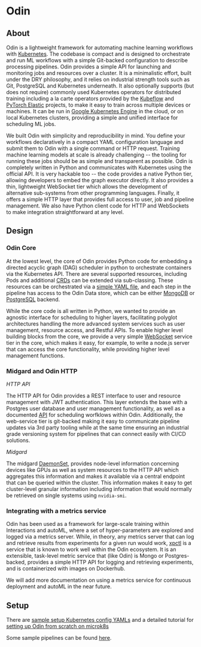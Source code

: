 # Odin
## About

Odin is a lightweight framework for automating machine learning workflows with [Kubernetes](https://kubernetes.io/).  The codebase is compact and is designed to orchestrate and run ML workflows with a simple Git-backed configuration to describe processing pipelines.  Odin provides a simple API for launching and monitoring jobs and resources over a cluster. It is a minimalistic effort, built under the DRY philosophy, and it relies on industrial strength tools such as  Git, PostgreSQL and Kubernetes underneath. It also optionally supports (but does not require) commonly used Kubernetes operators for distributed training including a la carte operators provided by the [Kubeflow](https://www.kubeflow.org/) and [PyTorch Elastic](https://github.com/pytorch/elastic) projects, to make it easy to train across multiple devices or machines.  It can be run in [Google Kubernetes Engine](https://cloud.google.com/kubernetes-engine/) in the cloud, or on local Kubernetes clusters, providing a simple and unified interface for scheduling ML jobs.

We built Odin with simplicity and reproducibility in mind. You define your workflows declaratively in a compact YAML configuration language and submit them to Odin with a single command or HTTP request. Training machine learning models at scale is already challenging -- the tooling for running these jobs should be as simple and transparent as possible. Odin is completely written in Python and communicates with Kubernetes using the official API.  It is very hackable too -- the code provides a native Python tier, allowing developers to embed the graph executor directly.  It also provides a thin, lightweight WebSocket tier which allows the development of alternative sub-systems from other programming languages. Finally, it offers a simple HTTP layer that provides full access to user, job and pipeline management. We also have Python client code for HTTP and WebSockets to make integration straightforward at any level.

## Design

### Odin Core

At the lowest level, the core of Odin provides Python code for embedding a directed acyclic graph (DAG) scheduler in python to orchestrate containers via the Kubernetes API.  There are several supported resources, including Pods and additional [CRDs](https://kubernetes.io/docs/tasks/extend-kubernetes/custom-resources/custom-resource-definitions/) can be extended via sub-classing.  These resources can be orchestrated via a [simple YAML file](https://github.com/dpressel/sample-odin-pipelines/blob/main/bert-ner/main.yml), and each step in the pipeline has access to the Odin Data store, which can be either [MongoDB](https://www.mongodb.com/) or [PostgreSQL](https://www.postgresql.org/) backend.

While the core code is all written in Python, we wanted to provide an agnostic interface for scheduling to higher layers, facilitating polyglot architectures handling the more advanced system services such as user management, resource access, and Restful APIs.  To enable higher level building blocks from the core, we provide a very simple [WebSocket](https://en.wikipedia.org/wiki/WebSocket) service tier in the core, which makes it easy, for example, to write a node.js server that can access the core functionality, while providing higher level management functions.

### Midgard and Odin HTTP

*HTTP API*

The HTTP API for Odin provides a REST interface to user and resource management with JWT authentication.  This layer extends the base with a Postgres user database and user management functionality, as well as a documented [API](docs/api.md) for scheduling worfklows within Odin.  Additionally, the web-service tier is git-backed making it easy to communicate pipeline updates via 3rd party tooling while at the same time ensuring an industrial grade versioning system for pipelines that can connect easily with CI/CD solutions.

*Midgard*

The midgard [DaemonSet](https://kubernetes.io/docs/concepts/workloads/controllers/daemonset/), provides node-level information concerning devices like GPUs as well as system resources to the HTTP API which aggregates this information and makes it available via a central endpoint that can be queried within the cluster.  This information makes it easy to get cluster-level granular information including information that would normally be retrieved on single systems using `nvidia-smi`.

### Integrating with a metrics service

Odin has been used as a framework for large-scale training within Interactions and autoML, where a set of hyper-parameters are explored and logged via a metrics server.  While, in theory, any metrics server that can log and retrieve results from experiments for a given run would work, [xpctl](https://github.com/mead-ml/xpctl) is a service that is known to work well within the Odin ecosystem.  It is an extensible, task-level metric service that (like Odin) is Mongo or Postgres-backed, provides a simple HTTP API for logging and retrieving experiments, and is containerized with images on Dockerhub.

We will add more documentation on using a metrics service for continuous deployment and autoML in the near future.

## Setup

There are [sample setup Kubernetes config YAMLs](https://github.com/Interactions-AI/sample-odin-configs) and a detailed tutorial for
[setting up Odin from scratch on microk8s](https://github.com/Interactions-AI/sample-odin-configs/blob/main/docs/odin-from-scratch.md)

Some sample pipelines can be found [here](https://github.com/dpressel/sample-odin-pipelines/).

